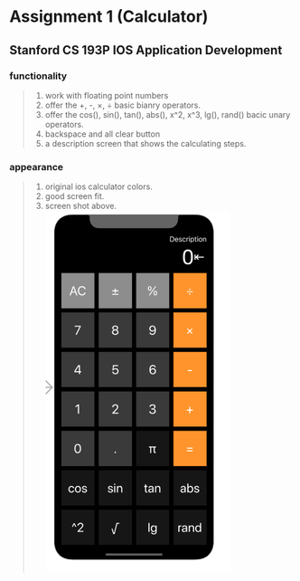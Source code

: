 # Assignment 1 (Calculator)
## Stanford CS 193P IOS Application Development

### functionality

> 1. work with floating point numbers 
> 2. offer the +, -, ×, ÷ basic bianry operators.
> 3. offer the cos(), sin(), tan(), abs(), x^2, x^3, lg(), rand() bacic unary operators.
> 4. backspace and all clear button
> 5. a description screen that shows the calculating steps.

### appearance

> 1. original ios calculator colors.
> 2. good screen fit.
> 3. screen shot above.
![Image of Screen Shot](https://github.com/DANaini13/stanford-IOS-Assignment1-Calculator-CS193P/blob/master/screen-shot.png)
